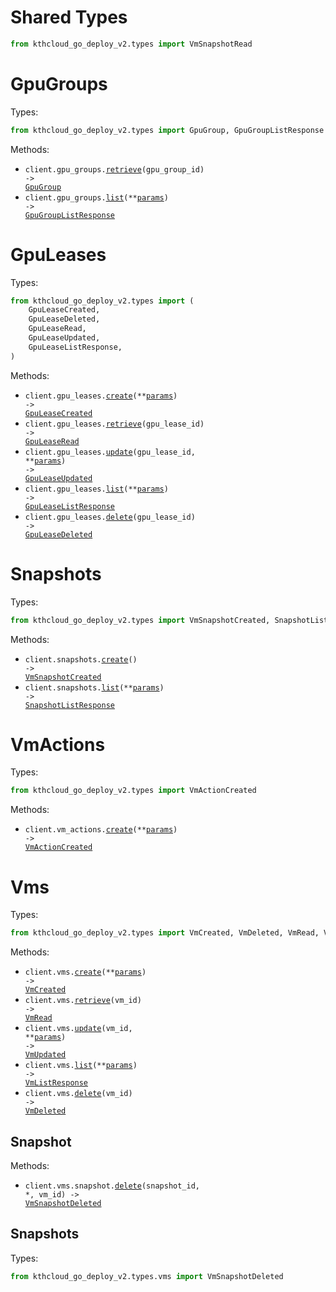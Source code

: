 # Shared Types

```python
from kthcloud_go_deploy_v2.types import VmSnapshotRead
```

# GpuGroups

Types:

```python
from kthcloud_go_deploy_v2.types import GpuGroup, GpuGroupListResponse
```

Methods:

- <code title="get /v2/gpuGroups/{gpuGroupId}">client.gpu_groups.<a href="./src/kthcloud_go_deploy_v2/resources/gpu_groups.py">retrieve</a>(gpu_group_id) -> <a href="./src/kthcloud_go_deploy_v2/types/gpu_group.py">GpuGroup</a></code>
- <code title="get /v2/gpuGroups">client.gpu_groups.<a href="./src/kthcloud_go_deploy_v2/resources/gpu_groups.py">list</a>(\*\*<a href="src/kthcloud_go_deploy_v2/types/gpu_group_list_params.py">params</a>) -> <a href="./src/kthcloud_go_deploy_v2/types/gpu_group_list_response.py">GpuGroupListResponse</a></code>

# GpuLeases

Types:

```python
from kthcloud_go_deploy_v2.types import (
    GpuLeaseCreated,
    GpuLeaseDeleted,
    GpuLeaseRead,
    GpuLeaseUpdated,
    GpuLeaseListResponse,
)
```

Methods:

- <code title="post /v2/gpuLeases">client.gpu_leases.<a href="./src/kthcloud_go_deploy_v2/resources/gpu_leases.py">create</a>(\*\*<a href="src/kthcloud_go_deploy_v2/types/gpu_lease_create_params.py">params</a>) -> <a href="./src/kthcloud_go_deploy_v2/types/gpu_lease_created.py">GpuLeaseCreated</a></code>
- <code title="get /v2/gpuLeases/{gpuLeaseId}">client.gpu_leases.<a href="./src/kthcloud_go_deploy_v2/resources/gpu_leases.py">retrieve</a>(gpu_lease_id) -> <a href="./src/kthcloud_go_deploy_v2/types/gpu_lease_read.py">GpuLeaseRead</a></code>
- <code title="post /v2/gpuLeases/{gpuLeaseId}">client.gpu_leases.<a href="./src/kthcloud_go_deploy_v2/resources/gpu_leases.py">update</a>(gpu_lease_id, \*\*<a href="src/kthcloud_go_deploy_v2/types/gpu_lease_update_params.py">params</a>) -> <a href="./src/kthcloud_go_deploy_v2/types/gpu_lease_updated.py">GpuLeaseUpdated</a></code>
- <code title="get /v2/gpuLeases">client.gpu_leases.<a href="./src/kthcloud_go_deploy_v2/resources/gpu_leases.py">list</a>(\*\*<a href="src/kthcloud_go_deploy_v2/types/gpu_lease_list_params.py">params</a>) -> <a href="./src/kthcloud_go_deploy_v2/types/gpu_lease_list_response.py">GpuLeaseListResponse</a></code>
- <code title="delete /v2/gpuLeases/{gpuLeaseId}">client.gpu_leases.<a href="./src/kthcloud_go_deploy_v2/resources/gpu_leases.py">delete</a>(gpu_lease_id) -> <a href="./src/kthcloud_go_deploy_v2/types/gpu_lease_deleted.py">GpuLeaseDeleted</a></code>

# Snapshots

Types:

```python
from kthcloud_go_deploy_v2.types import VmSnapshotCreated, SnapshotListResponse
```

Methods:

- <code title="post /v2/snapshots">client.snapshots.<a href="./src/kthcloud_go_deploy_v2/resources/snapshots.py">create</a>() -> <a href="./src/kthcloud_go_deploy_v2/types/vm_snapshot_created.py">VmSnapshotCreated</a></code>
- <code title="get /v2/snapshots">client.snapshots.<a href="./src/kthcloud_go_deploy_v2/resources/snapshots.py">list</a>(\*\*<a href="src/kthcloud_go_deploy_v2/types/snapshot_list_params.py">params</a>) -> <a href="./src/kthcloud_go_deploy_v2/types/snapshot_list_response.py">SnapshotListResponse</a></code>

# VmActions

Types:

```python
from kthcloud_go_deploy_v2.types import VmActionCreated
```

Methods:

- <code title="post /v2/vmActions">client.vm_actions.<a href="./src/kthcloud_go_deploy_v2/resources/vm_actions.py">create</a>(\*\*<a href="src/kthcloud_go_deploy_v2/types/vm_action_create_params.py">params</a>) -> <a href="./src/kthcloud_go_deploy_v2/types/vm_action_created.py">VmActionCreated</a></code>

# Vms

Types:

```python
from kthcloud_go_deploy_v2.types import VmCreated, VmDeleted, VmRead, VmUpdated, VmListResponse
```

Methods:

- <code title="post /v2/vms">client.vms.<a href="./src/kthcloud_go_deploy_v2/resources/vms/vms.py">create</a>(\*\*<a href="src/kthcloud_go_deploy_v2/types/vm_create_params.py">params</a>) -> <a href="./src/kthcloud_go_deploy_v2/types/vm_created.py">VmCreated</a></code>
- <code title="get /v2/vms/{vmId}">client.vms.<a href="./src/kthcloud_go_deploy_v2/resources/vms/vms.py">retrieve</a>(vm_id) -> <a href="./src/kthcloud_go_deploy_v2/types/vm_read.py">VmRead</a></code>
- <code title="post /v2/vms/{vmId}">client.vms.<a href="./src/kthcloud_go_deploy_v2/resources/vms/vms.py">update</a>(vm_id, \*\*<a href="src/kthcloud_go_deploy_v2/types/vm_update_params.py">params</a>) -> <a href="./src/kthcloud_go_deploy_v2/types/vm_updated.py">VmUpdated</a></code>
- <code title="get /v2/vms">client.vms.<a href="./src/kthcloud_go_deploy_v2/resources/vms/vms.py">list</a>(\*\*<a href="src/kthcloud_go_deploy_v2/types/vm_list_params.py">params</a>) -> <a href="./src/kthcloud_go_deploy_v2/types/vm_list_response.py">VmListResponse</a></code>
- <code title="delete /v2/vms/{vmId}">client.vms.<a href="./src/kthcloud_go_deploy_v2/resources/vms/vms.py">delete</a>(vm_id) -> <a href="./src/kthcloud_go_deploy_v2/types/vm_deleted.py">VmDeleted</a></code>

## Snapshot

Methods:

- <code title="delete /v2/vms/{vmId}/snapshot/{snapshotId}">client.vms.snapshot.<a href="./src/kthcloud_go_deploy_v2/resources/vms/snapshot.py">delete</a>(snapshot_id, \*, vm_id) -> <a href="./src/kthcloud_go_deploy_v2/types/vms/vm_snapshot_deleted.py">VmSnapshotDeleted</a></code>

## Snapshots

Types:

```python
from kthcloud_go_deploy_v2.types.vms import VmSnapshotDeleted
```
